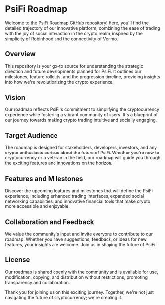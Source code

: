 # PsiFi Roadmap

Welcome to the PsiFi Roadmap GitHub repository! Here, you'll find the detailed trajectory of our innovative platform, combining the ease of trading with the joy of social interaction in the crypto realm, inspired by the simplicity of Robinhood and the connectivity of Venmo.

## Overview

This repository is your go-to source for understanding the strategic direction and future developments planned for PsiFi. It outlines our milestones, feature rollouts, and the progression timeline, providing insights into how we're revolutionizing the crypto experience.

## Vision

Our roadmap reflects PsiFi's commitment to simplifying the cryptocurrency experience while fostering a vibrant community of users. It's a blueprint of our journey towards making crypto trading intuitive and socially engaging.

## Target Audience

The roadmap is designed for stakeholders, developers, investors, and any crypto enthusiasts curious about the future of PsiFi. Whether you're new to cryptocurrency or a veteran in the field, our roadmap will guide you through the exciting features and innovations on the horizon.

## Features and Milestones

Discover the upcoming features and milestones that will define the PsiFi experience, including enhanced trading interfaces, expanded social networking capabilities, and innovative financial tools that make crypto more accessible and enjoyable.

## Collaboration and Feedback

We value the community's input and invite everyone to contribute to our roadmap. Whether you have suggestions, feedback, or ideas for new features, your insights are welcome. Join us in shaping the future of PsiFi.

## License

Our roadmap is shared openly with the community and is available for use, modification, copying, and distribution without restrictions, promoting transparency and collaboration.

Thank you for joining us on this exciting journey. Together, we're not just navigating the future of cryptocurrency; we're creating it.

